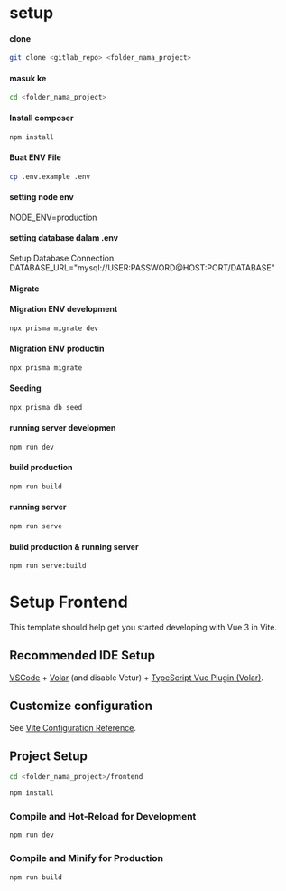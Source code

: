 # setup

<p></p>

#### clone

```bash
git clone <gitlab_repo> <folder_nama_project>
```

#### masuk ke

```bash
cd <folder_nama_project>
```

#### Install composer

```bash
npm install
```

#### Buat ENV File

```bash
cp .env.example .env
```

#### setting node env

NODE_ENV=production

#### setting database dalam .env

<p>
Setup Database Connection<br>
DATABASE_URL="mysql://USER:PASSWORD@HOST:PORT/DATABASE"
</p>

#### Migrate

#### Migration ENV development

```bash
npx prisma migrate dev
```

#### Migration ENV productin

```bash
npx prisma migrate
```

#### Seeding

```bash
npx prisma db seed
```

#### running server developmen

```bash
npm run dev
```

#### build production

```bash
npm run build
```

#### running server

```bash
npm run serve
```

#### build production & running server

```bash
npm run serve:build
```

# Setup Frontend

This template should help get you started developing with Vue 3 in Vite.

## Recommended IDE Setup

[VSCode](https://code.visualstudio.com/) + [Volar](https://marketplace.visualstudio.com/items?itemName=Vue.volar) (and disable Vetur) + [TypeScript Vue Plugin (Volar)](https://marketplace.visualstudio.com/items?itemName=Vue.vscode-typescript-vue-plugin).

## Customize configuration

See [Vite Configuration Reference](https://vitejs.dev/config/).

## Project Setup

```bash
cd <folder_nama_project>/frontend
```

```sh
npm install
```

### Compile and Hot-Reload for Development

```sh
npm run dev
```

### Compile and Minify for Production

```sh
npm run build
```
